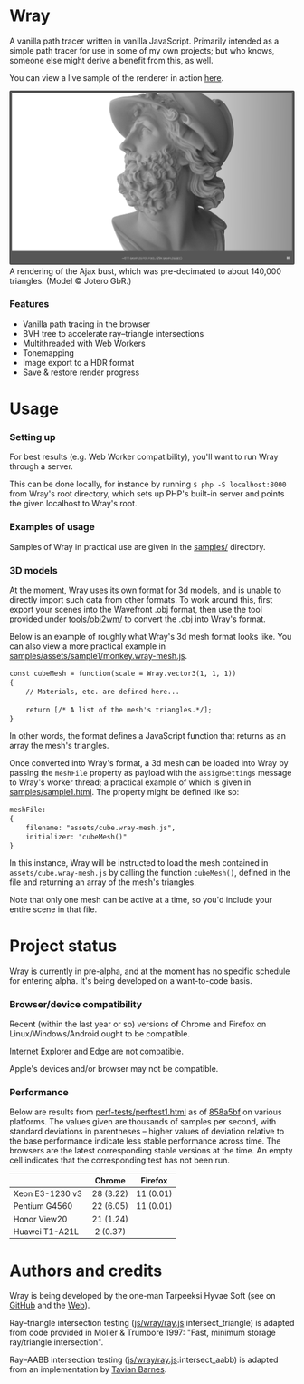 # Wray
A vanilla path tracer written in vanilla JavaScript. Primarily intended as a simple path tracer for use in some of my own projects; but who knows, someone else might derive a benefit from this, as well.

You can view a live sample of the renderer in action [here](https://www.tarpeeksihyvaesoft.com/s/wray/samples/sample1.html?threads=all&pixelSize=4&resolution=1280x720).

![](screenshots/ajax-smooth-shading.png)
A rendering of the Ajax bust, which was pre-decimated to about 140,000 triangles. (Model &copy; Jotero GbR.)

### Features
- Vanilla path tracing in the browser
- BVH tree to accelerate ray&ndash;triangle intersections
- Multithreaded with Web Workers
- Tonemapping
- Image export to a HDR format
- Save & restore render progress

# Usage
### Setting up
For best results (e.g. Web Worker compatibility), you'll want to run Wray through a server.

This can be done locally, for instance by running `$ php -S localhost:8000` from Wray's root directory, which sets up PHP's built-in server and points the given localhost to Wray's root.

### Examples of usage
Samples of Wray in practical use are given in the [samples/](samples/) directory.

### 3D models
At the moment, Wray uses its own format for 3d models, and is unable to directly import such data from other formats. To work around this, first export your scenes into the Wavefront .obj format, then use the tool provided under [tools/obj2wm/](tools/obj2wm/) to convert the .obj into Wray's format.

Below is an example of roughly what Wray's 3d mesh format looks like. You can also view a more practical example in [samples/assets/sample1/monkey.wray-mesh.js](samples/assets/sample1/monkey.wray-mesh.js).
```
const cubeMesh = function(scale = Wray.vector3(1, 1, 1))
{
    // Materials, etc. are defined here...

    return [/* A list of the mesh's triangles.*/];
}
```
In other words, the format defines a JavaScript function that returns as an array the mesh's triangles.

Once converted into Wray's format, a 3d mesh can be loaded into Wray by passing the `meshFile` property as payload with the `assignSettings` message to Wray's worker thread; a practical example of which is given in [samples/sample1.html](samples/sample1.html). The property might be defined like so:
```
meshFile:
{
    filename: "assets/cube.wray-mesh.js",
    initializer: "cubeMesh()"
}
```
In this instance, Wray will be instructed to load the mesh contained in `assets/cube.wray-mesh.js` by calling the function `cubeMesh()`, defined in the file and returning an array of the mesh's triangles.

Note that only one mesh can be active at a time, so you'd include your entire scene in that file.

# Project status
Wray is currently in pre-alpha, and at the moment has no specific schedule for entering alpha. It's being developed on a want-to-code basis.

### Browser/device compatibility
Recent (within the last year or so) versions of Chrome and Firefox on Linux/Windows/Android ought to be compatible.

Internet Explorer and Edge are not compatible.

Apple's devices and/or browser may not be compatible.

### Performance
Below are results from [perf-tests/perftest1.html](perf-tests/perftest1.html) as of [858a5bf](https://github.com/leikareipa/wray/tree/858a5bf9ed8ea06a0fd8de5f96aee112ca53aac9) on various platforms. The values given are thousands of samples per second, with standard deviations in parentheses &ndash; higher values of deviation relative to the base performance indicate less stable performance across time. The browsers are the latest corresponding stable versions at the time. An empty cell indicates that the corresponding test has not been run.

|                 | Chrome    | Firefox   |
| --------------- |:---------:|:---------:|
| Xeon E3-1230 v3 | 28 (3.22) | 11 (0.01) |
| Pentium G4560   | 22 (6.05) | 11 (0.01) |
| Honor View20    | 21 (1.24) |           |
| Huawei T1-A21L  | 2 (0.37)  |           |

# Authors and credits
Wray is being developed by the one-man Tarpeeksi Hyvae Soft (see on [GitHub](https://github.com/leikareipa) and the [Web](http://www.tarpeeksihyvaesoft.com)).

Ray&ndash;triangle intersection testing ([js/wray/ray.js](js/wray/ray.js):intersect_triangle) is adapted from code provided in Moller & Trumbore 1997: "Fast, minimum storage ray/triangle intersection".

Ray&ndash;AABB intersection testing ([js/wray/ray.js](js/wray/ray.js):intersect_aabb) is adapted from an implementation by [Tavian Barnes](https://tavianator.com/fast-branchless-raybounding-box-intersections/).

